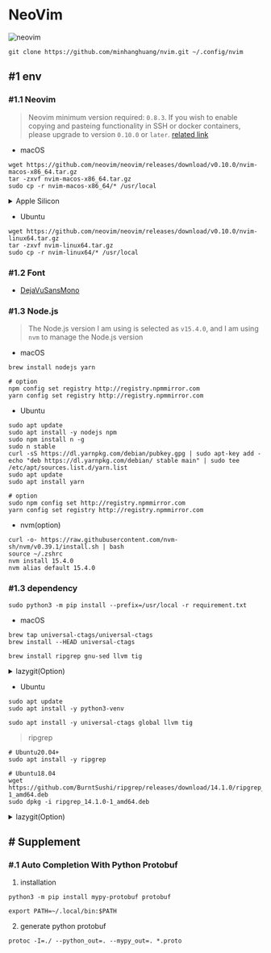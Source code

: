 # NeoVim

![neovim](https://raw.githubusercontent.com/wiki/minhanghuang/nvim/images/cpp-debug.gif)

```shell
git clone https://github.com/minhanghuang/nvim.git ~/.config/nvim
```

## #1 env

### #1.1 Neovim

> Neovim minimum version required: `0.8.3`. If you wish to enable copying and pasteing functionality in SSH or docker containers, please upgrade to version `0.10.0` or `later`. [related link](https://github.com/neovim/neovim/pull/25872)

- macOS

```shell
wget https://github.com/neovim/neovim/releases/download/v0.10.0/nvim-macos-x86_64.tar.gz
tar -zxvf nvim-macos-x86_64.tar.gz
sudo cp -r nvim-macos-x86_64/* /usr/local
```

<details>
<summary>Apple Silicon</summary>

```shell
wget https://github.com/neovim/neovim/releases/download/v0.10.0/nvim-macos-arm64.tar.gz
tar -zxvf nvim-macos-arm64.tar.gz
sudo cp -r nvim-macos-arm64/* /usr/local
```

</details>

- Ubuntu

```
wget https://github.com/neovim/neovim/releases/download/v0.10.0/nvim-linux64.tar.gz
tar -zxvf nvim-linux64.tar.gz
sudo cp -r nvim-linux64/* /usr/local
```

### #1.2 Font

- [DejaVuSansMono](https://www.nerdfonts.com/font-downloads)

### #1.3 Node.js

> The Node.js version I am using is selected as `v15.4.0`, and I am using `nvm` to manage the Node.js version

- macOS

```shell
brew install nodejs yarn
```

```shell
# option
npm config set registry http://registry.npmmirror.com
yarn config set registry http://registry.npmmirror.com
```

- Ubuntu

```shell
sudo apt update
sudo apt install -y nodejs npm
sudo npm install n -g
sudo n stable
curl -sS https://dl.yarnpkg.com/debian/pubkey.gpg | sudo apt-key add -
echo "deb https://dl.yarnpkg.com/debian/ stable main" | sudo tee /etc/apt/sources.list.d/yarn.list
sudo apt update
sudo apt install yarn
```

```shell
# option
sudo npm config set http://registry.npmmirror.com
yarn config set registry http://registry.npmmirror.com
```

- nvm(option)

```shell
curl -o- https://raw.githubusercontent.com/nvm-sh/nvm/v0.39.1/install.sh | bash
source ~/.zshrc
nvm install 15.4.0
nvm alias default 15.4.0
```

### #1.3 dependency

```shell
sudo python3 -m pip install --prefix=/usr/local -r requirement.txt
```

- macOS

```shell
brew tap universal-ctags/universal-ctags
brew install --HEAD universal-ctags
```

```shell
brew install ripgrep gnu-sed llvm tig
```

<details>
<summary>lazygit(Option)</summary>

```shell
# https://github.com/jesseduffield/lazygit?tab=readme-ov-file#homebrew
brew install lazygit
```

</details>

- Ubuntu

```shell
sudo apt update
sudo apt install -y python3-venv
```

```shell
sudo apt install -y universal-ctags global llvm tig
```

> ripgrep

```shell
# Ubuntu20.04+
sudo apt install -y ripgrep

# Ubuntu18.04
wget https://github.com/BurntSushi/ripgrep/releases/download/14.1.0/ripgrep_14.1.0-1_amd64.deb
sudo dpkg -i ripgrep_14.1.0-1_amd64.deb
```

<details>
<summary>lazygit(Option)</summary>

```shell
# https://github.com/jesseduffield/lazygit?tab=readme-ov-file#ubuntu
LAZYGIT_VERSION=$(curl -s "https://api.github.com/repos/jesseduffield/lazygit/releases/latest" | grep -Po '"tag_name": "v\K[^"]*')
curl -Lo lazygit.tar.gz "https://github.com/jesseduffield/lazygit/releases/latest/download/lazygit_${LAZYGIT_VERSION}_Linux_x86_64.tar.gz"
tar xf lazygit.tar.gz lazygit
sudo install lazygit /usr/local/bin
```

</details>

## # Supplement

### #.1 Auto Completion With Python Protobuf

1. installation

```shell
python3 -m pip install mypy-protobuf protobuf
```

```shell
export PATH=~/.local/bin:$PATH
```

2. generate python protobuf

```shell
protoc -I=./ --python_out=. --mypy_out=. *.proto
```
